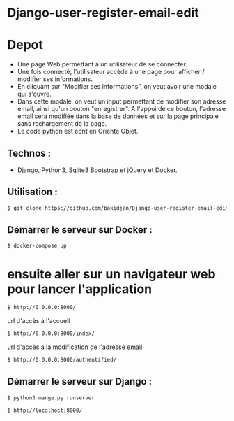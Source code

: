 # Django-user-register-email-edit
# Depot 
> 
 * Une page Web permettant à un utilisateur de se connecter.
 *  Une fois connecté, l'utilisateur accède à une page pour afficher / modifier ses informations.
 * En cliquant sur "Modifier ses informations", on veut avoir une modale qui s'ouvre.
 *  Dans cette modale,  on veut un input permettant de modifier son adresse email, ainsi qu'un bouton "enregistrer". A l'appui de ce bouton, l'adresse email sera  modifiée dans la base de données et sur la page principale sans rechargement de la page.
 * Le code python est écrit en Orienté Objet.
>

## Technos :  
* Django, Python3, Sqlite3 Bootstrap et jQuery et Docker.
## Utilisation : 

```bash
$ git clone https://github.com/bakidjan/Django-user-register-email-edit.git
```
## Démarrer le serveur sur Docker : 

```bash
$ docker-compose up
```
# ensuite aller sur un navigateur web pour lancer l'application
```bash
$ http://0.0.0.0:8000/
```
url d'accès à l'accueil
```bash
$ http://0.0.0.0:8000/index/
```
url d'accès à la modification de l'adresse email
```bash
$ http://0.0.0.0:8000/authentified/
```

## Démarrer le serveur sur Django : 

```bash
$ python3 mange.py runserver
```
```bash
$ http://localhost:8000/
```

